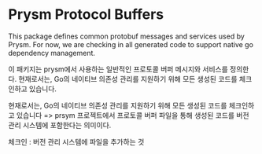 # Prysm Protocol Buffers

This package defines common protobuf messages and services used by Prysm. For now, we are checking in all generated code to support native go dependency management.

이 패키지는 prysm에서 사용하는 일반적인 프로토콜 버퍼 메시지와 서비스를 정의한다. 현재로서는, Go의 네이티브 의존성 관리를 지원하기 위해 모든 생성된 코드를 체크인하고 있습니다.


현재로서는, Go의 네이티브 의존성 관리를 지원하기 위해 모든 생성된 코드를 체크인하고 있습니다
=> prsym 프로젝트에서 프로토콜 버퍼 파일을 통해 생성된 코드를 버전 관리 시스템에 포함한다는 의미이다.

체크인 : 버전 관리 시스템에 파일을 추가하는 것